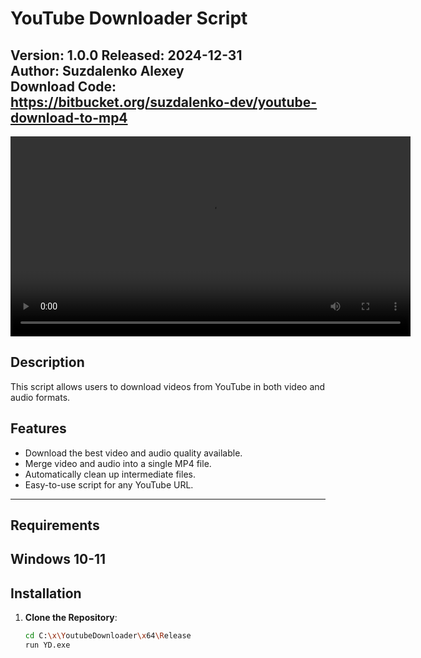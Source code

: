 # YouTube Downloader Script

**Version**: 1.0.0
**Released**: 2024-12-31  
**Author**: Suzdalenko Alexey  
**Download Code**: https://bitbucket.org/suzdalenko-dev/youtube-download-to-mp4
---

<video src="https://suzdalenko-dev.github.io/youtube-download-mp4/html/1.mp4" controls width="640">
Your browser does not support the video tag.
</video>

## Description

This script allows users to download videos from YouTube in both video and audio formats.

## Features

- Download the best video and audio quality available.
- Merge video and audio into a single MP4 file.
- Automatically clean up intermediate files.
- Easy-to-use script for any YouTube URL.

---

## Requirements

Windows 10-11
---

## Installation



1. **Clone the Repository**:
   ```bash
   cd C:\x\YoutubeDownloader\x64\Release
   run YD.exe











